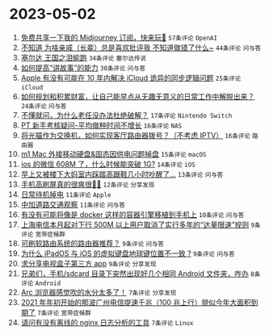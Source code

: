 # 2023-05-02

1. [免费共享一下我的 Midjourney 订阅，快来玩🤣](https://www.v2ex.com/t/936818) `57条评论` `OpenAI`
1. [不知道 为啥亲戚（长辈）总是喜欢批评我 不知道做错了什么~](https://www.v2ex.com/t/936843) `44条评论` `问与答`
1. [塞尔达 王国之泪偷跑](https://www.v2ex.com/t/936821) `34条评论` `塞尔达传说`
1. [如何提高“讲故事”的能力](https://www.v2ex.com/t/936810) `30条评论` `问与答`
1. [Apple 有没有可能在 10 年内解决 iCloud 诡异的同步逻辑问题](https://www.v2ex.com/t/936826) `25条评论` `iCloud`
1. [如何规划和积累财富，让自己能早点从无趣无意义的日常工作中解脱出来？](https://www.v2ex.com/t/936857) `24条评论` `问与答`
1. [不懂就问，为什么老任没办法杜绝破解？](https://www.v2ex.com/t/936846) `17条评论` `Nintendo Switch`
1. [PT 新手考核疑问-平均做种时间不增长](https://www.v2ex.com/t/936832) `16条评论` `NAS`
1. [将光猫作为交换机，如何实现客厅路由器拨号？（不考虑 IPTV）](https://www.v2ex.com/t/936820) `16条评论` `路由器`
1. [m1 Mac 外接移动硬盘&固态因供电问题掉盘](https://www.v2ex.com/t/936848) `15条评论` `macOS`
1. [ios 的微信 608M 了，什么时候能突破 1G?](https://www.v2ex.com/t/936874) `14条评论` `iOS`
1. [早上又被楼下大妈室内踩踏高跟鞋几小时吵醒了...](https://www.v2ex.com/t/936816) `13条评论` `问与答`
1. [手机高刷屏真的很爽很🐂🍺](https://www.v2ex.com/t/936869) `12条评论` `分享发现`
1. [日常待机掉电](https://www.v2ex.com/t/936819) `11条评论` `Apple`
1. [中加道路交通观察](https://www.v2ex.com/t/936811) `11条评论` `问与答`
1. [有没有可能将像是 docker 这样的容器引擎移植到手机上](https://www.v2ex.com/t/936834) `10条评论` `问与答`
1. [上海电信本月起对下行 500M 以上用户取消了实行多年的“达量限速”规则](https://www.v2ex.com/t/936876) `9条评论` `宽带症候群`
1. [可刷软路由系统的路由器推荐？](https://www.v2ex.com/t/936866) `9条评论` `问与答`
1. [为什么 iPadOS 与 iOS 的虚拟键盘地球键位置不一致 ?](https://www.v2ex.com/t/936863) `9条评论` `问与答`
1. [求分享电视盒子第三方 app](https://www.v2ex.com/t/936829) `9条评论` `分享发现`
1. [兄弟们，手机/sdcard 目录下突然出现好几个相同 Android 文件夹，咋办](https://www.v2ex.com/t/936825) `8条评论` `Android`
1. [Arc 浏览器感觉吹的水分太多了！](https://www.v2ex.com/t/936858) `7条评论` `分享发现`
1. [2021 年年初开始的那波广州电信提速千兆（100 兆上行）貌似今年大面积到期了](https://www.v2ex.com/t/936842) `7条评论` `宽带症候群`
1. [请问有没有离线的 nginx 日志分析的工具](https://www.v2ex.com/t/936822) `7条评论` `Linux`
